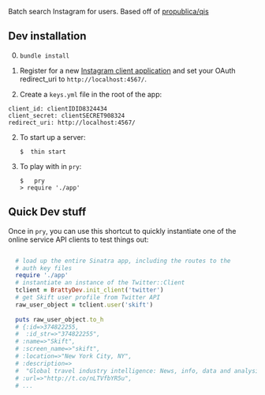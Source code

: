 Batch search Instagram for users. Based off of [propublica/qis](//github.com/propublica/qis)

## Dev installation

0. `bundle install`

1. Register for a new [Instagram client application](http://instagram.com/developer/clients/register/) and set your OAuth redirect_uri to `http://localhost:4567/`.

2. Create a `keys.yml` file in the root of the app:

```
client_id: clientIDID8324434
client_secret: clientSECRET908324
redirect_uri: http://localhost:4567/
```

2. To start up a server:         
   ```
   $  thin start
   ```

3. To play with in `pry`:
   ```
   $   pry
   > require './app'   
   ```

## Quick Dev stuff

Once in `pry`, you can use this shortcut to quickly instantiate one of the online service API clients to test things out:

```ruby

  # load up the entire Sinatra app, including the routes to the
  # auth key files
  require './app' 
  # instantiate an instance of the Twitter::Client
  tclient = BrattyDev.init_client('twitter')
  # get Skift user profile from Twitter API
  raw_user_object = tclient.user('skift')  
  
  puts raw_user_object.to_h
  # {:id=>374822255,
  #  :id_str=>"374822255",
  # :name=>"Skift",
  # :screen_name=>"skift",
  # :location=>"New York City, NY",
  # :description=>
  #  "Global travel industry intelligence: News, info, data and analysis on airlines, hotels, tourism, cruises, startups, tech and more. Follow @SkiftStats for stats.",
  # :url=>"http://t.co/nLTVfbYR5u",
  # ...

```

